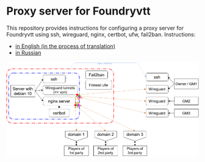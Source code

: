 # Proxy server for Foundryvtt  

This repository provides instructions for configuring a proxy server for Foundryvtt using ssh, wireguard, nginx, certbot, ufw, fail2ban.
Instructions:

* [in English (in the process of translation)](./Proxy-server%20for%20Foundryvtt%20(EN).md)  
* [in Russian](./Proxy-server%20for%20Foundryvtt%20(RU).md)  


![](media/Proxy-server_Foundryvtt_scheme_en.png)